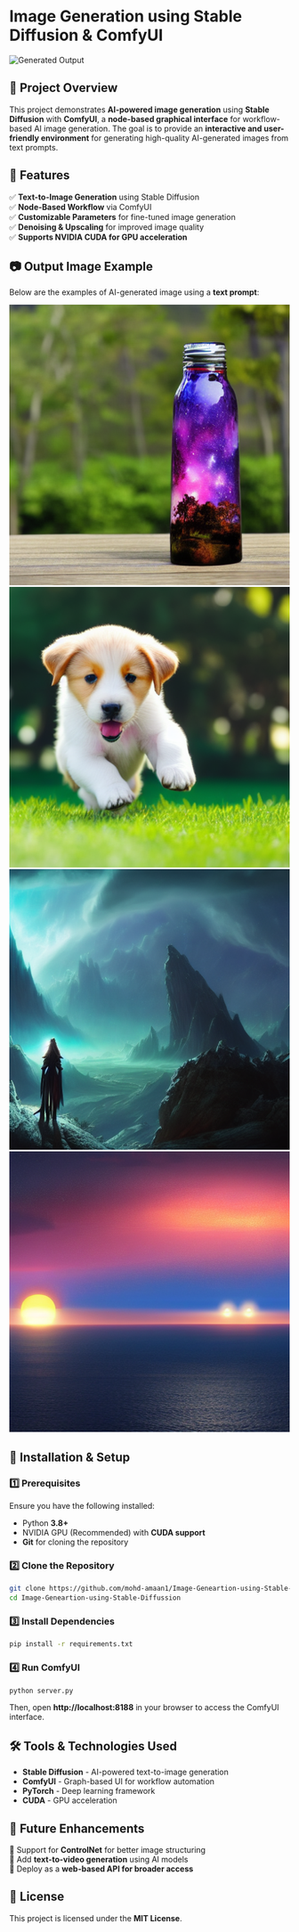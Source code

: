 
# Image Generation using Stable Diffusion & ComfyUI  

![Generated Output](./output_image.jpg)  

## 📌 Project Overview  
This project demonstrates **AI-powered image generation** using **Stable Diffusion** with **ComfyUI**, a **node-based graphical interface** for workflow-based AI image generation. The goal is to provide an **interactive and user-friendly environment** for generating high-quality AI-generated images from text prompts.  

## 🚀 Features  
✅ **Text-to-Image Generation** using Stable Diffusion  
✅ **Node-Based Workflow** via ComfyUI  
✅ **Customizable Parameters** for fine-tuned image generation  
✅ **Denoising & Upscaling** for improved image quality  
✅ **Supports NVIDIA CUDA for GPU acceleration**  

## 📷 Output Image Example  
Below are the examples of AI-generated image using a **text prompt**:  

![AI Generated Image](./output/ComfyUI_00001_.png)  
![AI Generated Image](./output/ComfyUI_00003_.png)  
![AI Generated Image](./output/ComfyUI_00005_.png)  
![AI Generated Image](./output/ComfyUI_00006_.png)  

## 🔧 Installation & Setup  
### **1️⃣ Prerequisites**  
Ensure you have the following installed:  
- Python **3.8+**  
- NVIDIA GPU (Recommended) with **CUDA support**  
- **Git** for cloning the repository  

### **2️⃣ Clone the Repository**  
```bash
git clone https://github.com/mohd-amaan1/Image-Geneartion-using-Stable-Diffussion.git
cd Image-Geneartion-using-Stable-Diffussion
```

### **3️⃣ Install Dependencies**  
```bash
pip install -r requirements.txt
```

### **4️⃣ Run ComfyUI**  
```bash
python server.py
```
Then, open **http://localhost:8188** in your browser to access the ComfyUI interface.  

## 🛠️ Tools & Technologies Used  
- **Stable Diffusion** - AI-powered text-to-image generation  
- **ComfyUI** - Graph-based UI for workflow automation  
- **PyTorch** - Deep learning framework  
- **CUDA** - GPU acceleration  

## 📌 Future Enhancements  
🔹 Support for **ControlNet** for better image structuring  
🔹 Add **text-to-video generation** using AI models  
🔹 Deploy as a **web-based API for broader access**  

## 📜 License  
This project is licensed under the **MIT License**.  

